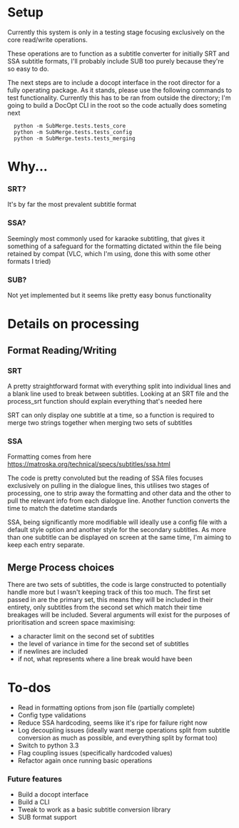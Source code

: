 # Setup

Currently this system is only in a testing stage focusing exclusively on the core read/write operations.

These operations are to function as a subtitle converter for initially SRT and SSA subtitle formats, I'll probably include SUB too purely because they're so easy to do.


The next steps are to include a docopt interface in the root director for a fully operating package. As it stands, please use the following commands to test functionality. Currently this has to be ran from outside the directory; I'm going to build a DocOpt CLI in the root so the code actually does someting next

```
  python -m SubMerge.tests.tests_core
  python -m SubMerge.tests.tests_config
  python -m SubMerge.tests.tests_merging
```

# Why...

### SRT?

It's by far the most prevalent subtitle format

### SSA?

Seemingly most commonly used for karaoke subtitling, that gives it something of a safeguard for the formatting dictated within the file being retained by compat (VLC, which I'm using, done this with some other formats I tried)

### SUB?

Not yet implemented but it seems like pretty easy bonus functionality


# Details on processing

## Format Reading/Writing

### SRT

A pretty straightforward format with everything split into individual lines and a blank line used to break between subtitles. Looking at an SRT file and the process_srt function should explain everything that's needed here

SRT can only display one subtitle at a time, so a function is required to merge two strings together when merging two sets of subtitles

### SSA
Formatting comes from here https://matroska.org/technical/specs/subtitles/ssa.html

The code is pretty convoluted but the reading of SSA files focuses exclusively on pulling in the dialogue lines, this utilises two stages of processing, one to strip away the formatting and other data and the other to pull the relevant info from each dialogue line. Another function converts the time to match the datetime standards

SSA, being significantly more modifiable will ideally use a config file with a default style option and another style for the secondary subtitles. As more than one subtitle can be displayed on screen at the same time, I'm aiming to keep each entry separate.

## Merge Process choices
There are two sets of subtitles, the code is large constructed to potentially handle more but I wasn't keeping track of this too much. The first set passed in are the primary set, this means they will be included in their entirety, only subtitles from the second set which match their time breakages will be included.
Several arguments will exist for the purposes of prioritisation and screen space maximising:
- a character limit on the second set of subtitles
- the level of variance in time for the second set of subtitles
- if newlines are included
- if not, what represents where a line break would have been

# To-dos
- Read in formatting options from json file (partially complete)
- Config type validations
- Reduce SSA hardcoding, seems like it's ripe for failure right now
- Log decoupling issues (ideally want merge operations split from subtitle conversion as much as possible, and everything split by format too)
- Switch to python 3.3
- Flag coupling issues (specifically hardcoded values)
- Refactor again once running basic operations


### Future features
- Build a docopt interface
- Build a CLI
- Tweak to work as a basic subtitle conversion library
- SUB format support
